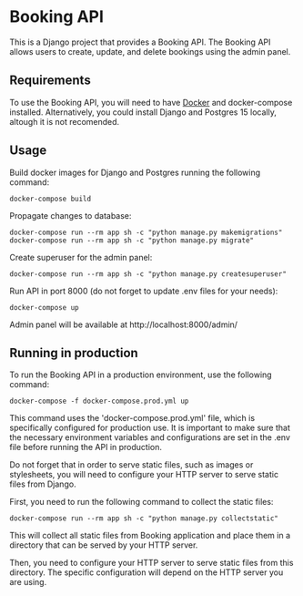 # Booking API

This is a Django project that provides a Booking API. The Booking API allows users to create, update, and delete bookings using the admin panel.

## Requirements

To use the Booking API, you will need to have [Docker](https://docs.docker.com/get-docker/ "Docker") and docker-compose installed. Alternatively, you could install Django and Postgres 15 locally, altough it is not recomended. 

## Usage

Build docker images for Django and Postgres running the following command:

``` 
docker-compose build 
```

Propagate changes to database:

``` 
docker-compose run --rm app sh -c "python manage.py makemigrations"
docker-compose run --rm app sh -c "python manage.py migrate"
``` 

Create superuser for the admin panel:

``` 
docker-compose run --rm app sh -c "python manage.py createsuperuser"
``` 

Run API in port 8000 (do not forget to update .env files for your needs):

``` 
docker-compose up 
```

Admin panel will be available at http://localhost:8000/admin/

## Running in production

To run the Booking API in a production environment, use the following command:

``` 
docker-compose -f docker-compose.prod.yml up 
```

This command uses the 'docker-compose.prod.yml' file, which is specifically configured for production use. It is important to make sure that the necessary environment variables and configurations are set in the .env file before running the API in production.

Do not forget that in order to serve static files, such as images or stylesheets, you will need to configure your HTTP server to serve static files from Django.

First, you need to run the following command to collect the static files:

``` 
docker-compose run --rm app sh -c "python manage.py collectstatic"
```

This will collect all static files from Booking application and place them in a directory that can be served by your HTTP server.

Then, you need to configure your HTTP server to serve static files from this directory. The specific configuration will depend on the HTTP server you are using.

